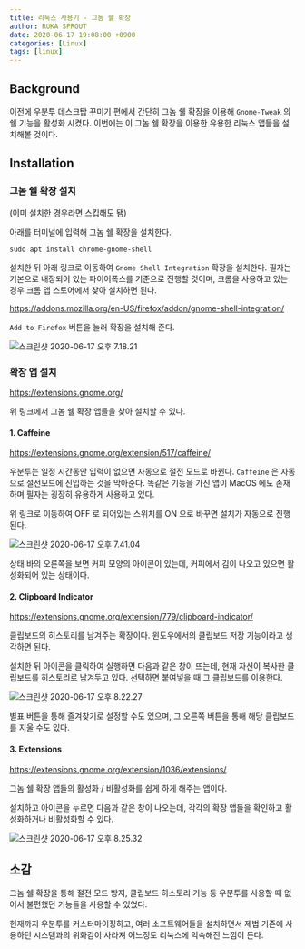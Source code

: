 ```yaml
---
title: 리눅스 사용기 - 그놈 쉘 확장
author: RUKA SPROUT
date: 2020-06-17 19:08:00 +0900
categories: [Linux]
tags: [linux]
---
```


## Background
이전에 우분투 데스크탑 꾸미기 편에서 간단히 그놈 쉘 확장을 이용해 `Gnome-Tweak` 의 쉘 기능을 활성화 시켰다. 이번에는 이 그놈 쉘 확장을 이용한 유용한 리눅스 앱들을 설치해볼 것이다.

## Installation
### 그놈 쉘 확장 설치

(이미 설치한 경우라면 스킵해도 됌)

아래를 터미널에 입력해 그놈 쉘 확장을 설치한다.

```shell
sudo apt install chrome-gnome-shell
```

설치한 뒤 아래 링크로 이동하여 `Gnome Shell Integration` 확장을 설치한다. 필자는 기본으로 내장되어 있는 파이어폭스를 기준으로 진행할 것이며, 크롬을 사용하고 있는 경우 크롬 앱 스토어에서 찾아 설치하면 된다.

https://addons.mozilla.org/en-US/firefox/addon/gnome-shell-integration/

`Add to Firefox` 버튼을 눌러 확장을 설치해 준다.

![스크린샷 2020-06-17 오후 7.18.21](https://i.imgur.com/i8wJ48B.png)

### 확장 앱 설치

https://extensions.gnome.org/

위 링크에서 그놈 쉘 확장 앱들을 찾아 설치할 수 있다.

#### 1. Caffeine

https://extensions.gnome.org/extension/517/caffeine/

우분투는 일정 시간동안 입력이 없으면 자동으로 절전 모드로 바뀐다. `Caffeine` 은 자동으로 절전모드에 진입하는 것을 막아준다. 똑같은 기능을 가진 앱이 MacOS 에도 존재하며 필자는 굉장히 유용하게 사용하고 있다.

위 링크로 이동하여 OFF 로 되어있는 스위치를 ON 으로 바꾸면 설치가 자동으로 진행된다.

![스크린샷 2020-06-17 오후 7.41.04](https://i.imgur.com/SOOi9Cq.png)

상태 바의 오른쪽을 보면 커피 모양의 아이콘이 있는데, 커피에서 김이 나오고 있으면 활성화되어 있는 상태이다.

#### 2. Clipboard Indicator

https://extensions.gnome.org/extension/779/clipboard-indicator/

클립보드의 히스토리를 남겨주는 확장이다. 윈도우에서의 클립보드 저장 기능이라고 생각하면 된다.

설치한 뒤 아이콘을 클릭하여 실행하면 다음과 같은 창이 뜨는데, 현재 자신이 복사한 클립보드를 히스토리로 남겨두고 있다. 선택하면 붙여넣을 때 그 클립보드를 이용한다.

![스크린샷 2020-06-17 오후 8.22.27](https://i.imgur.com/1YScDpV.png)

별표 버튼을 통해 즐겨찾기로 설정할 수도 있으며, 그 오른쪽 버튼을 통해 해당 클립보드를 지울 수도 있다.

#### 3. Extensions

https://extensions.gnome.org/extension/1036/extensions/

그놈 쉘 확장 앱들의 활성화 / 비활성화를 쉽게 하게 해주는 앱이다.

설치하고 아이콘을 누르면 다음과 같은 창이 나오는데, 각각의 확장 앱들을 확인하고 활성화하거나 비활성화할 수 있다.

![스크린샷 2020-06-17 오후 8.25.32](https://i.imgur.com/mirvAG4.png)

## 소감

그놈 쉘 확장을 통해 절전 모드 방지, 클립보드 히스토리 기능 등 우분투를 사용할 때 없어서 불편했던 기능들을 사용할 수 있었다.

현재까지 우분투를 커스터마이징하고, 여러 소프트웨어들을 설치하면서 제법 기존에 사용하던 시스템과의 위화감이 사라져 어느정도 리눅스에 익숙해진 느낌이 든다.